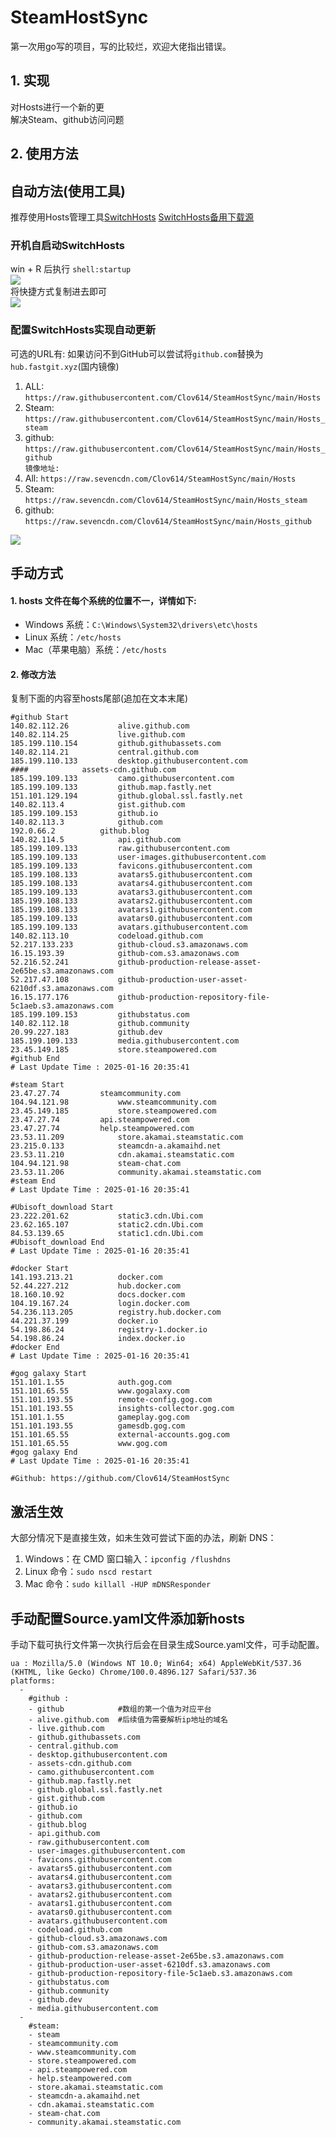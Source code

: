 # SteamHostSync
第一次用go写的项目，写的比较烂，欢迎大佬指出错误。

## 1. 实现
对Hosts进行一个新的更  
解决Steam、github访问问题

## 2. 使用方法
## 自动方法(使用工具)
推荐使用Hosts管理工具[SwitchHosts](https://github.com/oldj/SwitchHosts) 
[SwitchHosts备用下载源](https://nas.iaimi.info/s/nT5pb8jMQp32QwB)
### 开机自启动SwitchHosts
win + R 后执行 `shell:startup`    
![](/img/1.png)  
将快捷方式复制进去即可  
![](/img/2.png)  
### 配置SwitchHosts实现自动更新  
可选的URL有:
如果访问不到GitHub可以尝试将`github.com`替换为`hub.fastgit.xyz`(国内镜像)
1. ALL: `https://raw.githubusercontent.com/Clov614/SteamHostSync/main/Hosts`  
2. Steam: `https://raw.githubusercontent.com/Clov614/SteamHostSync/main/Hosts_steam`  
3. github: `https://raw.githubusercontent.com/Clov614/SteamHostSync/main/Hosts_github`    
`镜像地址:`
4. All: `https://raw.sevencdn.com/Clov614/SteamHostSync/main/Hosts`  
5. Steam: `https://raw.sevencdn.com/Clov614/SteamHostSync/main/Hosts_steam`  
6. github: `https://raw.sevencdn.com/Clov614/SteamHostSync/main/Hosts_github`  

![](/img/3.png)

## 手动方式
#### 1. hosts 文件在每个系统的位置不一，详情如下:
- Windows 系统：`C:\Windows\System32\drivers\etc\hosts`
- Linux 系统：`/etc/hosts`
- Mac（苹果电脑）系统：`/etc/hosts`

#### 2. 修改方法
复制下面的内容至hosts尾部(追加在文本末尾)

```
#github Start
140.82.112.26			alive.github.com
140.82.114.25			live.github.com
185.199.110.154			github.githubassets.com
140.82.114.21			central.github.com
185.199.110.133			desktop.githubusercontent.com
####			assets-cdn.github.com
185.199.109.133			camo.githubusercontent.com
185.199.109.133			github.map.fastly.net
151.101.129.194			github.global.ssl.fastly.net
140.82.113.4			gist.github.com
185.199.109.153			github.io
140.82.113.3			github.com
192.0.66.2			github.blog
140.82.114.5			api.github.com
185.199.109.133			raw.githubusercontent.com
185.199.109.133			user-images.githubusercontent.com
185.199.109.133			favicons.githubusercontent.com
185.199.108.133			avatars5.githubusercontent.com
185.199.108.133			avatars4.githubusercontent.com
185.199.109.133			avatars3.githubusercontent.com
185.199.108.133			avatars2.githubusercontent.com
185.199.108.133			avatars1.githubusercontent.com
185.199.109.133			avatars0.githubusercontent.com
185.199.109.133			avatars.githubusercontent.com
140.82.113.10			codeload.github.com
52.217.133.233			github-cloud.s3.amazonaws.com
16.15.193.39			github-com.s3.amazonaws.com
52.216.52.241			github-production-release-asset-2e65be.s3.amazonaws.com
52.217.47.108			github-production-user-asset-6210df.s3.amazonaws.com
16.15.177.176			github-production-repository-file-5c1aeb.s3.amazonaws.com
185.199.109.153			githubstatus.com
140.82.112.18			github.community
20.99.227.183			github.dev
185.199.109.133			media.githubusercontent.com
23.45.149.185			store.steampowered.com
#github End
# Last Update Time : 2025-01-16 20:35:41 

#steam Start
23.47.27.74			steamcommunity.com
104.94.121.98			www.steamcommunity.com
23.45.149.185			store.steampowered.com
23.47.27.74			api.steampowered.com
23.47.27.74			help.steampowered.com
23.53.11.209			store.akamai.steamstatic.com
23.215.0.133			steamcdn-a.akamaihd.net
23.53.11.210			cdn.akamai.steamstatic.com
104.94.121.98			steam-chat.com
23.53.11.206			community.akamai.steamstatic.com
#steam End
# Last Update Time : 2025-01-16 20:35:41 

#Ubisoft_download Start
23.222.201.62			static3.cdn.Ubi.com
23.62.165.107			static2.cdn.Ubi.com
84.53.139.65			static1.cdn.Ubi.com
#Ubisoft_download End
# Last Update Time : 2025-01-16 20:35:41 

#docker Start
141.193.213.21			docker.com
52.44.227.212			hub.docker.com
18.160.10.92			docs.docker.com
104.19.167.24			login.docker.com
54.236.113.205			registry.hub.docker.com
44.221.37.199			docker.io
54.198.86.24			registry-1.docker.io
54.198.86.24			index.docker.io
#docker End
# Last Update Time : 2025-01-16 20:35:41 

#gog galaxy Start
151.101.1.55			auth.gog.com
151.101.65.55			www.gogalaxy.com
151.101.193.55			remote-config.gog.com
151.101.193.55			insights-collector.gog.com
151.101.1.55			gameplay.gog.com
151.101.193.55			gamesdb.gog.com
151.101.65.55			external-accounts.gog.com
151.101.65.55			www.gog.com
#gog galaxy End
# Last Update Time : 2025-01-16 20:35:41 

#Github: https://github.com/Clov614/SteamHostSync

```

## 激活生效
大部分情况下是直接生效，如未生效可尝试下面的办法，刷新 DNS：
1. Windows：在 CMD 窗口输入：`ipconfig /flushdns`
2. Linux 命令：`sudo nscd restart`
3. Mac 命令：`sudo killall -HUP mDNSResponder`  

## 手动配置Source.yaml文件添加新hosts  
手动下载可执行文件第一次执行后会在目录生成Source.yaml文件，可手动配置。  

```
ua : Mozilla/5.0 (Windows NT 10.0; Win64; x64) AppleWebKit/537.36 (KHTML, like Gecko) Chrome/100.0.4896.127 Safari/537.36
platforms:
  -
    #github :
    - github            #数组的第一个值为对应平台
    - alive.github.com  #后续值为需要解析ip地址的域名
    - live.github.com
    - github.githubassets.com
    - central.github.com
    - desktop.githubusercontent.com
    - assets-cdn.github.com
    - camo.githubusercontent.com
    - github.map.fastly.net
    - github.global.ssl.fastly.net
    - gist.github.com
    - github.io
    - github.com
    - github.blog
    - api.github.com
    - raw.githubusercontent.com
    - user-images.githubusercontent.com
    - favicons.githubusercontent.com
    - avatars5.githubusercontent.com
    - avatars4.githubusercontent.com
    - avatars3.githubusercontent.com
    - avatars2.githubusercontent.com
    - avatars1.githubusercontent.com
    - avatars0.githubusercontent.com
    - avatars.githubusercontent.com
    - codeload.github.com
    - github-cloud.s3.amazonaws.com
    - github-com.s3.amazonaws.com
    - github-production-release-asset-2e65be.s3.amazonaws.com
    - github-production-user-asset-6210df.s3.amazonaws.com
    - github-production-repository-file-5c1aeb.s3.amazonaws.com
    - githubstatus.com
    - github.community
    - github.dev
    - media.githubusercontent.com
  -
    #steam:
    - steam
    - steamcommunity.com
    - www.steamcommunity.com
    - store.steampowered.com
    - api.steampowered.com
    - help.steampowered.com
    - store.akamai.steamstatic.com
    - steamcdn-a.akamaihd.net
    - cdn.akamai.steamstatic.com
    - steam-chat.com
    - community.akamai.steamstatic.com
```
